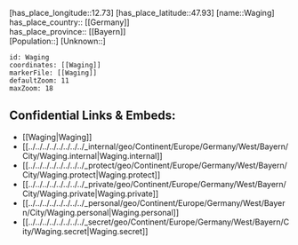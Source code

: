 ﻿---
location: [47.93,12.73] 
mapzoom: [7,12] 
mapmarker: city 
type: City
tags:
- geo/City


SpocWebEntityId: 35386
isDeleted: false
confidential: public

---
[has_place_longitude::12.73] 
[has_place_latitude::47.93] 
[name::Waging] 
has_place_country:: [[Germany]]  
has_place_province:: [[Bayern]]  
[Population::] 
[Unknown::] 


```leaflet
id: Waging
coordinates: [[Waging]] 
markerFile: [[Waging]] 
defaultZoom: 11 
maxZoom: 18
```


## Confidential Links & Embeds: 
- [[Waging|Waging]]  
- [[../../../../../../../../_internal/geo/Continent/Europe/Germany/West/Bayern/City/Waging.internal|Waging.internal]] 
- [[../../../../../../../../_protect/geo/Continent/Europe/Germany/West/Bayern/City/Waging.protect|Waging.protect]] 
- [[../../../../../../../../_private/geo/Continent/Europe/Germany/West/Bayern/City/Waging.private|Waging.private]] 
- [[../../../../../../../../_personal/geo/Continent/Europe/Germany/West/Bayern/City/Waging.personal|Waging.personal]] 
- [[../../../../../../../../_secret/geo/Continent/Europe/Germany/West/Bayern/City/Waging.secret|Waging.secret]] 
